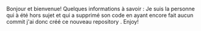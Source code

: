 Bonjour et bienvenue!
Quelques informations à savoir : 
Je suis la personne qui à été hors sujet et qui a supprimé son code en ayant encore fait aucun commit
j'ai donc créé ce nouveau repository .
Enjoy!
